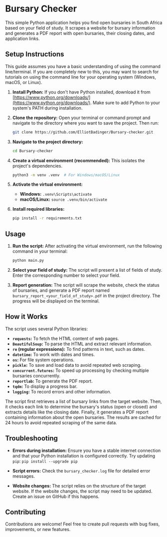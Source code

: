 # Bursary Checker

This simple Python application helps you find open bursaries in South Africa based on your field of study. It scrapes a website for bursary information and generates a PDF report with open bursaries, their closing dates, and application links.

## Setup Instructions

This guide assumes you have a basic understanding of using the command line/terminal. If you are completely new to this, you may want to search for tutorials on using the command line for your operating system (Windows, macOS, or Linux).

1. **Install Python:** If you don't have Python installed, download it from [https://www.python.org/downloads/](https://www.python.org/downloads/). Make sure to add Python to your system's PATH during installation.

2. **Clone the repository:** Open your terminal or command prompt and navigate to the directory where you want to save the project.  Then run:
   ```bash
   git clone https://github.com/ElliotBadinger/Bursary-checker.git
   ```

3. **Navigate to the project directory:**
   ```bash
   cd Bursary-checker
   ```

4. **Create a virtual environment (recommended):**  This isolates the project's dependencies.
   ```bash
   python3 -m venv .venv  # For Windows/macOS/Linux
   ```

5. **Activate the virtual environment:**
   - **Windows:** `.venv\Scripts\activate`
   - **macOS/Linux:** `source .venv/bin/activate`


6. **Install required libraries:**
   ```bash
   pip install -r requirements.txt
   ```

## Usage

1. **Run the script:** After activating the virtual environment, run the following command in your terminal:

   ```bash
   python main.py
   ```

2. **Select your field of study:** The script will present a list of fields of study. Enter the corresponding number to select your field.

3. **Report generation:** The script will scrape the website, check the status of bursaries, and generate a PDF report named `bursary_report_<your_field_of_study>.pdf` in the project directory.  The progress will be displayed on the terminal.

## How it Works

The script uses several Python libraries:

- **`requests`:** To fetch the HTML content of web pages.
- **`BeautifulSoup`:** To parse the HTML and extract relevant information.
- **`re` (regular expressions):** To find patterns in text, such as dates.
- **`datetime`:** To work with dates and times.
- **`os`:** For file system operations.
- **`pickle`:** To save and load data to avoid repeated web scraping.
- **`concurrent.futures`:** To speed up processing by checking multiple bursaries concurrently.
- **`reportlab`:** To generate the PDF report.
- **`tqdm`:** To display a progress bar.
- **`logging`:** To record errors and other information.


The script first retrieves a list of bursary links from the target website. Then, it checks each link to determine the bursary's status (open or closed) and extracts details like the closing date. Finally, it generates a PDF report containing information about the open bursaries.  The results are cached for 24 hours to avoid repeated scraping of the same data.


## Troubleshooting

- **Errors during installation:** Ensure you have a stable internet connection and that your Python installation is configured correctly.  Try updating `pip`: `pip install --upgrade pip`

- **Script errors:** Check the `bursary_checker.log` file for detailed error messages.

- **Website changes:** The script relies on the structure of the target website.  If the website changes, the script may need to be updated.  Create an issue on GitHub if this happens.


## Contributing 

Contributions are welcome! Feel free to create pull requests with bug fixes, improvements, or new features.
```